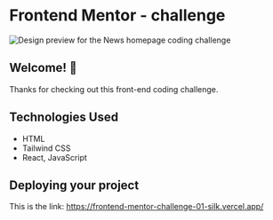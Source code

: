 # Frontend Mentor - challenge

![Design preview for the News homepage coding challenge](https://www.frontendmentor.io/challenges/news-homepage-H6SWTa1MFl)

## Welcome! 👋

Thanks for checking out this front-end coding challenge.

## Technologies Used

- HTML
- Tailwind CSS
- React, JavaScript

## Deploying your project

This is the link:
https://frontend-mentor-challenge-01-silk.vercel.app/
